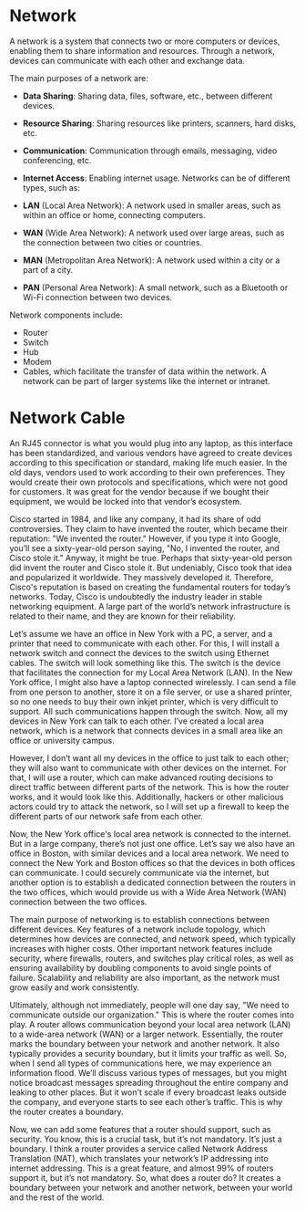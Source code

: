 # Network
A network is a system that connects two or more computers or devices, enabling them to share information and resources. Through a network, devices can communicate with each other and exchange data.

The main purposes of a network are:
- **Data Sharing**: Sharing data, files, software, etc., between different devices.
- **Resource Sharing**: Sharing resources like printers, scanners, hard disks, etc.
- **Communication**: Communication through emails, messaging, video conferencing, etc.
- **Internet Access**: Enabling internet usage.
Networks can be of different types, such as:

- **LAN** (Local Area Network): A network used in smaller areas, such as within an office or home, connecting computers.
- **WAN** (Wide Area Network): A network used over large areas, such as the connection between two cities or countries.
- **MAN** (Metropolitan Area Network): A network used within a city or a part of a city.
- **PAN** (Personal Area Network): A small network, such as a Bluetooth or Wi-Fi connection between two devices.

Network components include:
- Router
- Switch
- Hub
- Modem
- Cables, which facilitate the transfer of data within the network. A network can be part of larger systems like the internet or intranet.

# Network Cable

An RJ45 connector is what you would plug into any laptop, as this interface has been standardized, and various vendors have agreed to create devices according to this specification or standard, making life much easier. In the old days, vendors used to work according to their own preferences. They would create their own protocols and specifications, which were not good for customers. It was great for the vendor because if we bought their equipment, we would be locked into that vendor’s ecosystem.

Cisco started in 1984, and like any company, it had its share of odd controversies. They claim to have invented the router, which became their reputation: "We invented the router." However, if you type it into Google, you’ll see a sixty-year-old person saying, "No, I invented the router, and Cisco stole it." Anyway, it might be true. Perhaps that sixty-year-old person did invent the router and Cisco stole it. But undeniably, Cisco took that idea and popularized it worldwide. They massively developed it. Therefore, Cisco's reputation is based on creating the fundamental routers for today’s networks. Today, Cisco is undoubtedly the industry leader in stable networking equipment. A large part of the world’s network infrastructure is related to their name, and they are known for their reliability.


Let’s assume we have an office in New York with a PC, a server, and a printer that need to communicate with each other. For this, I will install a network switch and connect the devices to the switch using Ethernet cables. The switch will look something like this. The switch is the device that facilitates the connection for my Local Area Network (LAN). In the New York office, I might also have a laptop connected wirelessly. I can send a file from one person to another, store it on a file server, or use a shared printer, so no one needs to buy their own inkjet printer, which is very difficult to support. All such communications happen through the switch. Now, all my devices in New York can talk to each other. I’ve created a local area network, which is a network that connects devices in a small area like an office or university campus.

However, I don’t want all my devices in the office to just talk to each other; they will also want to communicate with other devices on the internet. For that, I will use a router, which can make advanced routing decisions to direct traffic between different parts of the network. This is how the router works, and it would look like this. Additionally, hackers or other malicious actors could try to attack the network, so I will set up a firewall to keep the different parts of our network safe from each other.

Now, the New York office's local area network is connected to the internet. But in a large company, there’s not just one office. Let’s say we also have an office in Boston, with similar devices and a local area network. We need to connect the New York and Boston offices so that the devices in both offices can communicate. I could securely communicate via the internet, but another option is to establish a dedicated connection between the routers in the two offices, which would provide us with a Wide Area Network (WAN) connection between the two offices.

The main purpose of networking is to establish connections between different devices. Key features of a network include topology, which determines how devices are connected, and network speed, which typically increases with higher costs. Other important network features include security, where firewalls, routers, and switches play critical roles, as well as ensuring availability by doubling components to avoid single points of failure. Scalability and reliability are also important, as the network must grow easily and work consistently.

Ultimately, although not immediately, people will one day say, "We need to communicate outside our organization." This is where the router comes into play. A router allows communication beyond your local area network (LAN) to a wide-area network (WAN) or a larger network. Essentially, the router marks the boundary between your network and another network. It also typically provides a security boundary, but it limits your traffic as well. So, when I send all types of communications here, we may experience an information flood. We’ll discuss various types of messages, but you might notice broadcast messages spreading throughout the entire company and leaking to other places. But it won't scale if every broadcast leaks outside the company, and everyone starts to see each other’s traffic. This is why the router creates a boundary.

Now, we can add some features that a router should support, such as security. You know, this is a crucial task, but it’s not mandatory. It’s just a boundary. I think a router provides a service called Network Address Translation (NAT), which translates your network’s IP addressing into internet addressing. This is a great feature, and almost 99% of routers support it, but it’s not mandatory. So, what does a router do? It creates a boundary between your network and another network, between your world and the rest of the world.





